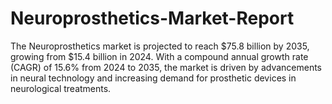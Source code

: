 # Neuroprosthetics-Market-Report
The Neuroprosthetics market is projected to reach $75.8 billion by 2035, growing from $15.4 billion in 2024. With a compound annual growth rate (CAGR) of 15.6% from 2024 to 2035, the market is driven by advancements in neural technology and increasing demand for prosthetic devices in neurological treatments.
